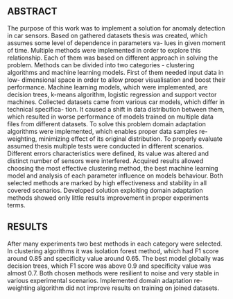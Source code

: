 ## ABSTRACT
The purpose of this work was to implement a solution for anomaly detection in car sensors. Based on
gathered datasets thesis was created, which assumes some level of dependence in parameters va-
lues in given moment of time. Multiple methods were implemented in order to explore this relationship.
Each of them was based on different approach in solving the problem. Methods can be divided into two
categories - clustering algorithms and machine learning models. First of them needed input data in low-
dimensional space in order to allow proper visualisation and boost their performance. Machine learning
models, which were implemented, are decision trees, k-means algorithm, logistic regression and support
vector machines. Collected datasets came from various car models, which differ in technical specifica-
tion. It caused a shift in data distribution between them, which resulted in worse performance of models
trained on multiple data files from different datasets. To solve this problem domain adaptation algorithms
were implemented, which enables proper data samples re-weighting, minimizing effect of its original
distribution. To properly evaluate assumed thesis multiple tests were conducted in different scenarios.
Different errors characteristics were defined, its value was altered and distinct number of sensors were
interfered. Acquired results allowed choosing the most effective clustering method, the best machine
learning model and analysis of each parameter influence on models behaviour. Both selected methods
are marked by high effectiveness and stability in all covered scenarios. Developed solution exploiting
domain adaptation methods showed only little results improvement in proper experiments terms.

## RESULTS
After many experiments two best methods in each category were selected. In clustering algorithms it was
isolation forest method, which had F1 score around 0.85 and specificity value around 0.65. The best model
globally was decision trees, which F1 score was above 0.9 and specificity value was almost 0.7. Both chosen
methods were resilient to noise and very stable in various experimental scenarios. Implemented domain 
adaptation re-weighting algorithm did not improve results on training on joined datasets. 
